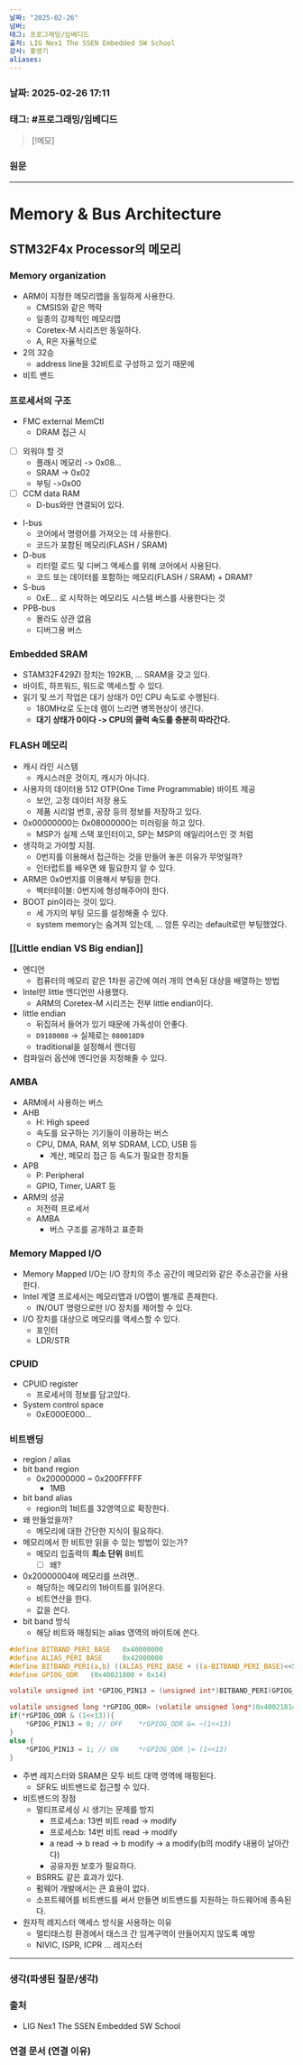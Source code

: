 ```yaml
---
날짜: "2025-02-26"
넘버: 
태그: 프로그래밍/임베디드
출처: LIG Nex1 The SSEN Embedded SW School
강사: 홍영기
aliases:
---
```

### 날짜:  2025-02-26 17:11

### 태그: #프로그래밍/임베디드

>[!메모]
> 

### 원문
---
# Memory & Bus Architecture

## STM32F4x Processor의 메모리
### Memory organization
- ARM이 지정한 메모리맵을 동일하게 사용한다.
	- CMSIS와 같은 맥락
	- 일종의 강제적인 메모리맵
	- Coretex-M 시리즈만 동일하다.
	- A, R은 자율적으로 
- 2의 32승
	- address line을 32비트로 구성하고 있기 때문에
- 비트 밴드
### 프로세서의 구조
- FMC external MemCtl
	- DRAM 접근 시
- [ ] 외워야 할 것
	- 플래시 메모리 -> 0x08...
	- SRAM -> 0x02
	- 부팅 ->0x00
- [ ] CCM data RAM
	- D-bus와만 연결되어 있다.
- I-bus
	- 코어에서 명령어를 가져오는 데 사용한다.
	- 코드가 포함된 메모리(FLASH / SRAM)
- D-bus
	- 리터럴 로드 및 디버그 액세스를 위해 코어에서 사용된다.
	- 코드 또는 데이터를 포함하는 메모리(FLASH / SRAM) + DRAM?
- S-bus
	- 0xE... 로 시작하는 메모리도 시스템 버스를 사용한다는 것
- PPB-bus
	- 몰라도 상관 없음
	- 디버그용 버스
### Embedded SRAM
- STAM32F429ZI 장치는 192KB, ... SRAM을 갖고 있다.
- 바이트, 하프워드, 워드로 액세스할 수 있다.
- 읽기 및 쓰기 작업은 대기 상태가 0인 CPU 속도로 수행된다.
	- 180MHz로 도는데 램이 느리면 병목현상이 생긴다.
	- **대기 상태가 0이다 -> CPU의 클럭 속도를 충분히 따라간다.**
### FLASH 메모리
- 캐시 라인 시스템
	- 캐시스러운 것이지, 캐시가 아니다.
- 사용자의 데이터용 512 OTP(One Time Programmable) 바이트 제공
	- 보안, 고정 데이터 저장 용도
	- 제품 시리얼 번호, 공장 등의 정보를 저장하고 있다.
- 0x00000000는 0x08000000는 미러링을 하고 있다.
	- MSP가 실제 스택 포인터이고, SP는 MSP의 애일리어스인 것 처럼
- 생각하고 가야할 지점.
	- 0번지를 이용해서 접근하는 것을 만들어 놓은 이유가 무엇일까?
	- 인터럽트를 배우면 왜 필요한지 알 수 있다.
- ARM은 0x0번지를 이용해서 부팅을 한다.
	- 벡터테이블: 0번지에 형성해주어야 한다.
- BOOT pin이라는 것이 있다.
	- 세 가지의 부팅 모드를 설정해줄 수 있다.
	- system memory는 숨겨져 있는데, ... 암튼 우리는 default로만 부팅했었다.

### [[Little endian VS Big endian]]
- 엔디언
	- 컴퓨터의 메모리 같은 1차원 공간에 여러 개의 연속된 대상을 배열하는 방법
- Intel만 little 엔디언만 사용했다.
	- ARM의 Coretex-M 시리즈는 전부 little endian이다.
- little endian
	- 뒤집혀서 들어가 있기 때문에 가독성이 안좋다.
	- `D9180008` -> 실제로는 `080018D9`
	- traditional을 설정해서 렌더링
- 컴파일러 옵션에 엔디언을 지정해줄 수 있다.
### AMBA
- ARM에서 사용하는 버스
- AHB
	- H: High speed
	- 속도를 요구하는 기기들이 이용하는 버스
	- CPU, DMA, RAM, 외부 SDRAM, LCD, USB 등
		- 계산, 메모리 접근 등 속도가 필요한 장치들
- APB
	- P: Peripheral
	- GPIO, Timer, UART 등
- ARM의 성공
	- 저전력 프로세서
	- AMBA
		- 버스 구조를 공개하고 표준화
### Memory Mapped I/O
- Memory Mapped I/O는 I/O 장치의 주소 공간이 메모리와 같은 주소공간을 사용한다.
- Intel 계열 프로세서는 메모리맵과 I/O맵이 별개로 존재한다.
	- IN/OUT 명령으로만 I/O 장치를 제어할 수 있다.
- I/O 장치를 대상으로 메모리를 액세스할 수 있다.
	- 포인터
	- LDR/STR
### CPUID
- CPUID register
	- 프로세서의 정보를 담고있다.
- System control space
	- 0xE000E000...
### 비트밴딩
- region / alias
- bit band region
	- 0x20000000 ~ 0x200FFFFF
		- 1MB
- bit band alias
	- region의 1비트를 32영역으로 확장한다.
- 왜 만들었을까?
	- 메모리에 대한 간단한 지식이 필요하다.
- 메모리에서 한 비트만 읽을 수 있는 방법이 있는가?
	- 메모리 입출력의 **최소 단위** 8비트
		- [ ] 왜?
- 0x20000004에 메모리를 쓰려면..
	- 해당하는 메모리의 1바이트를 읽어온다.
	- 비트연산을 한다.
	- 값을 쓴다.
- bit band 방식
	- 해당 비트와 매칭되는 alias 영역의 바이트에 쓴다.
```c
#define BITBAND_PERI_BASE 	0x40000000
#define ALIAS_PERI_BASE 	0x42000000
#define BITBAND_PERI(a,b) ((ALIAS_PERI_BASE + ((a-BITBAND_PERI_BASE)<<5) + (b<<2)))
#define GPIOG_ODR	(0x40021800 + 0x14)

volatile unsigned int *GPIOG_PIN13 = (unsigned int*)BITBAND_PERI(GPIOG_ODR, 13);

volatile unsigned long *rGPIOG_ODR= (volatile unsigned long*)0x40021814;
if(*rGPIOG_ODR & (1<<13)){
	*GPIOG_PIN13 = 0; // OFF	*rGPIOG_ODR &= ~(1<<13)
}
else {
	*GPIOG_PIN13 = 1; // ON 	*rGPIOG_ODR |= (1<<13)
}
```
- 주변 레지스터와 SRAM은 모두 비트 대역 영역에 매핑된다.
	- SFR도 비트밴드로 접근할 수 있다.
- 비트밴드의 장점
	- 멀티프로세싱 시 생기는 문제를 방지
		- 프로세스a: 13번 비트 read -> modify
		- 프로세스b: 14번 비트 read -> modify
		- a read -> b read -> b modify -> a modify(b의 modify 내용이 날아간다)
		- 공유자원 보호가 필요하다.
	- BSRR도 같은 효과가 있다.
	- 펌웨어 개발에서는 큰 효용이 없다.
	- 소프트웨어를 비트밴드를 써서 만들면 비트밴드를 지원하는 하드웨어에 종속된다.
- 원자적 레지스터 액세스 방식을 사용하는 이유
	- 멀티태스킹 환경에서 태스크 간 임계구역이 만들어지지 않도록 예방
	- NIVIC, ISPR, ICPR ... 레지스터


---
### 생각(파생된 질문/생각)

### 출처
- LIG Nex1 The SSEN Embedded SW School

### 연결 문서 (연결 이유)
